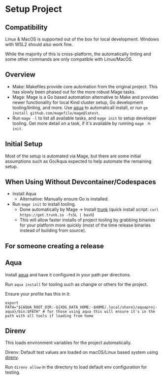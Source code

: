# Setup Project

## Compatibility

Linux & MacOS is supported out of the box for local development.
Windows with WSL2 should also work fine.

While the majority of this is cross-platform, the automatically linting and some other commands are only compatible with Linux/MacOS.

## Overview

- Make: Makefiles provide core automation from the original project.
  This has slowly been phased out for the more robust Mage tasks.
- Mage: Mage is a Go based automation alternative to Make and provides newer functionality for local Kind cluster setup, Go development tooling/linting, and more.
  Use [aqua](#aqua) to automaticall install, or run `go install github.com/magefile/mage@latest`.
- Run `mage -l` to list all available tasks, and `mage init` to setup developer tooling.
  Get more detail on a task, if it's available by running `mage -h init`.

## Initial Setup

Most of the setup is automated via Mage, but there are some initial assumptions such as Go/Aqua expected to help automate the remaining setup.

## When Using Without Devcontainer/Codespaces

- Install Aqua
  - Alternative: Manually ensure Go is installed.
- Run `mage init` to install tooling.
  - Done automatically by Mage -> Install [trunk](https://trunk.io/products/check) (quick install script: `curl https://get.trunk.io -fsSL | bash`)
  - This will allow faster installs of project tooling by grabbing binaries for your platform more quickly (most of the time release binaries instead of building from source).

## For someone creating a release

## Aqua

Install [aqua](https://aquaproj.github.io/docs/tutorial-basics/quick-start#install-aqua) and have it configured in your path per directions.

Run `aqua install` for tooling such as changie or others for the project.

Ensure your profile has this in it:

```shell
export PATH="${AQUA_ROOT_DIR:-${XDG_DATA_HOME:-$HOME/.local/share}/aquaproj-aqua}/bin:$PATH" # for those using aqua this will ensure it's in the path with all tools if loading from home
```

## Direnv

This loads environment variables for the project automatically.

Direnv: Default test values are loaded on macOS/Linux based system using [direnv](https://direnv.net/docs/installation.html).

Run `direnv allow` in the directory to load default env configuration for testing.
